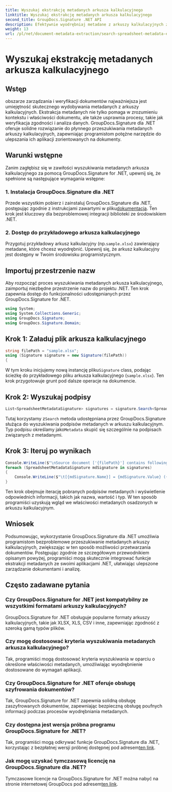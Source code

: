 ```yaml
---
title: Wyszukaj ekstrakcję metadanych arkusza kalkulacyjnego
linktitle: Wyszukaj ekstrakcję metadanych arkusza kalkulacyjnego
second_title: GroupDocs.Signature .NET API
description: Efektywnie wyodrębniaj metadane z arkuszy kalkulacyjnych za pomocą GroupDocs.Signature for .NET. Ulepsz zarządzanie dokumentami i analizę bez wysiłku.
weight: 13
url: /pl/net/document-metadata-extraction/search-spreadsheet-metadata-extraction/
---
```


# Wyszukaj ekstrakcję metadanych arkusza kalkulacyjnego

## Wstęp
obszarze zarządzania i weryfikacji dokumentów najważniejsza jest umiejętność skutecznego wydobywania metadanych z arkuszy kalkulacyjnych. Ekstrakcja metadanych nie tylko pomaga w zrozumieniu kontekstu i właściwości dokumentu, ale także usprawnia procesy, takie jak weryfikacja zgodności i analiza danych. GroupDocs.Signature dla .NET oferuje solidne rozwiązanie do płynnego przeszukiwania metadanych arkuszy kalkulacyjnych, zapewniając programistom potężne narzędzie do ulepszania ich aplikacji zorientowanych na dokumenty.
## Warunki wstępne
Zanim zagłębisz się w zawiłości wyszukiwania metadanych arkusza kalkulacyjnego za pomocą GroupDocs.Signature for .NET, upewnij się, że spełnione są następujące wymagania wstępne:
### 1. Instalacja GroupDocs.Signature dla .NET
 Przede wszystkim pobierz i zainstaluj GroupDocs.Signature dla .NET, postępując zgodnie z instrukcjami zawartymi w pliku[dokumentacja](https://tutorials.groupdocs.com/signature/net/). Ten krok jest kluczowy dla bezproblemowej integracji biblioteki ze środowiskiem .NET.
### 2. Dostęp do przykładowego arkusza kalkulacyjnego
Przygotuj przykładowy arkusz kalkulacyjny (np.`sample.xlsx`) zawierający metadane, które chcesz wyodrębnić. Upewnij się, że arkusz kalkulacyjny jest dostępny w Twoim środowisku programistycznym.

## Importuj przestrzenie nazw
Aby rozpocząć proces wyszukiwania metadanych arkusza kalkulacyjnego, zaimportuj niezbędne przestrzenie nazw do projektu .NET. Ten krok zapewnia dostęp do funkcjonalności udostępnianych przez GroupDocs.Signature for .NET.

```csharp
using System;
using System.Collections.Generic;
using GroupDocs.Signature;
using GroupDocs.Signature.Domain;
```
## Krok 1: Załaduj plik arkusza kalkulacyjnego
```csharp
string filePath = "sample.xlsx";
using (Signature signature = new Signature(filePath))
{
```
 W tym kroku inicjujemy nową instancję pliku`Signature` class, podając ścieżkę do przykładowego pliku arkusza kalkulacyjnego (`sample.xlsx`). Ten krok przygotowuje grunt pod dalsze operacje na dokumencie.
## Krok 2: Wyszukaj podpisy
```csharp
List<SpreadsheetMetadataSignature> signatures = signature.Search<SpreadsheetMetadataSignature>(SignatureType.Metadata);
```
 Tutaj korzystamy z`Search` metoda udostępniana przez GroupDocs.Signature służąca do wyszukiwania podpisów metadanych w arkuszu kalkulacyjnym. Typ podpisu określamy jako`Metadata` skupić się szczególnie na podpisach związanych z metadanymi.
## Krok 3: Iteruj po wynikach
```csharp
Console.WriteLine($"\nSource document ['{filePath}'] contains following signatures.");
foreach (SpreadsheetMetadataSignature mdSignature in signatures)
{
    Console.WriteLine($"\t[{mdSignature.Name}] = {mdSignature.Value} ({mdSignature.Type})");
}
```
Ten krok obejmuje iterację pobranych podpisów metadanych i wyświetlenie odpowiednich informacji, takich jak nazwa, wartość i typ. W ten sposób programiści uzyskują wgląd we właściwości metadanych osadzonych w arkuszu kalkulacyjnym.

## Wniosek
Podsumowując, wykorzystanie GroupDocs.Signature dla .NET umożliwia programistom bezproblemowe przeszukiwanie metadanych arkuszy kalkulacyjnych, zwiększając w ten sposób możliwości przetwarzania dokumentów. Postępując zgodnie ze szczegółowym przewodnikiem opisanym powyżej, programiści mogą skutecznie integrować funkcje ekstrakcji metadanych ze swoimi aplikacjami .NET, ułatwiając ulepszone zarządzanie dokumentami i analizę.
## Często zadawane pytania
### Czy GroupDocs.Signature for .NET jest kompatybilny ze wszystkimi formatami arkuszy kalkulacyjnych?
GroupDocs.Signature for .NET obsługuje popularne formaty arkuszy kalkulacyjnych, takie jak XLSX, XLS, CSV i inne, zapewniając zgodność z szeroką gamą typów plików.
### Czy mogę dostosować kryteria wyszukiwania metadanych arkusza kalkulacyjnego?
Tak, programiści mogą dostosować kryteria wyszukiwania w oparciu o określone właściwości metadanych, umożliwiając wyodrębnienie dostosowane do wymagań aplikacji.
### Czy GroupDocs.Signature for .NET oferuje obsługę szyfrowania dokumentów?
Tak, GroupDocs.Signature for .NET zapewnia solidną obsługę zaszyfrowanych dokumentów, zapewniając bezpieczną obsługę poufnych informacji podczas procesów wyodrębniania metadanych.
### Czy dostępna jest wersja próbna programu GroupDocs.Signature for .NET?
 Tak, programiści mogą odkrywać funkcje GroupDocs.Signature dla .NET, korzystając z bezpłatnej wersji próbnej dostępnej pod adresem[ten link](https://releases.groupdocs.com/).
### Jak mogę uzyskać tymczasową licencję na GroupDocs.Signature dla .NET?
 Tymczasowe licencje na GroupDocs.Signature for .NET można nabyć na stronie internetowej GroupDocs pod adresem[ten link](https://purchase.groupdocs.com/temporary-license/).